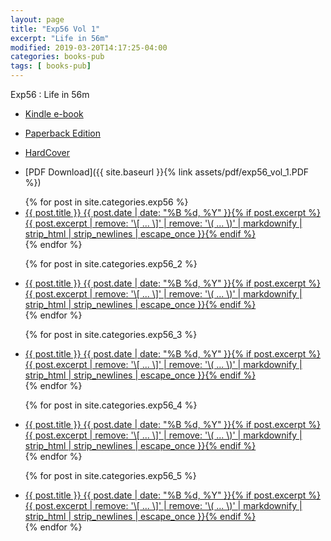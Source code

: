 ```yaml
---
layout: page
title: "Exp56 Vol 1"
excerpt: "Life in 56m"
modified: 2019-03-20T14:17:25-04:00
categories: books-pub
tags: [ books-pub]
---
```



Exp56 : Life in 56m

* [Kindle e-book](https://amzn.to/3N5JcmY)

* [Paperback Edition](https://amzn.to/3QulUtH)

* [HardCover](https://www.amazon.com/exp56-Thoughts-56m-sachin-shetty/dp/B0B3V9P2H2/ref=sr_1_4?qid=1655737080&refinements=p_27%3Asachin+shetty&s=books&sr=1-4&text=sachin+shetty)

* [PDF Download]({{ site.baseurl }}{% link assets/pdf/exp56_vol_1.PDF  %})


<ul class="post-list">
{% for post in site.categories.exp56 %}
  <li><article><a href="{{ site.url }}{{ post.url }}">{{ post.title }} <span class="entry-date"><time datetime="{{ post.date | date_to_xmlschema }}">{{ post.date | date: "%B %d, %Y" }}</time></span>{% if post.excerpt %} <span class="excerpt">{{ post.excerpt | remove: '\[ ... \]' | remove: '\( ... \)' | markdownify | strip_html | strip_newlines | escape_once }}</span>{% endif %}</a></article></li>
{% endfor %}

{% for post in site.categories.exp56_2 %}
  <li><article><a href="{{ site.url }}{{ post.url }}">{{ post.title }} <span class="entry-date"><time datetime="{{ post.date | date_to_xmlschema }}">{{ post.date | date: "%B %d, %Y" }}</time></span>{% if post.excerpt %} <span class="excerpt">{{ post.excerpt | remove: '\[ ... \]' | remove: '\( ... \)' | markdownify | strip_html | strip_newlines | escape_once }}</span>{% endif %}</a></article></li>
{% endfor %}

{% for post in site.categories.exp56_3 %}
  <li><article><a href="{{ site.url }}{{ post.url }}">{{ post.title }} <span class="entry-date"><time datetime="{{ post.date | date_to_xmlschema }}">{{ post.date | date: "%B %d, %Y" }}</time></span>{% if post.excerpt %} <span class="excerpt">{{ post.excerpt | remove: '\[ ... \]' | remove: '\( ... \)' | markdownify | strip_html | strip_newlines | escape_once }}</span>{% endif %}</a></article></li>
{% endfor %}

{% for post in site.categories.exp56_4 %}
  <li><article><a href="{{ site.url }}{{ post.url }}">{{ post.title }} <span class="entry-date"><time datetime="{{ post.date | date_to_xmlschema }}">{{ post.date | date: "%B %d, %Y" }}</time></span>{% if post.excerpt %} <span class="excerpt">{{ post.excerpt | remove: '\[ ... \]' | remove: '\( ... \)' | markdownify | strip_html | strip_newlines | escape_once }}</span>{% endif %}</a></article></li>
{% endfor %}

{% for post in site.categories.exp56_5 %}
  <li><article><a href="{{ site.url }}{{ post.url }}">{{ post.title }} <span class="entry-date"><time datetime="{{ post.date | date_to_xmlschema }}">{{ post.date | date: "%B %d, %Y" }}</time></span>{% if post.excerpt %} <span class="excerpt">{{ post.excerpt | remove: '\[ ... \]' | remove: '\( ... \)' | markdownify | strip_html | strip_newlines | escape_once }}</span>{% endif %}</a></article></li>
{% endfor %}


</ul>


